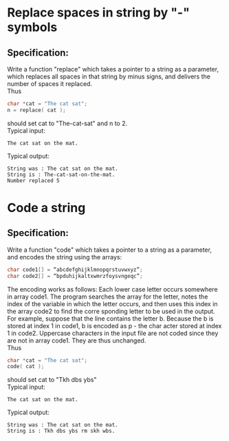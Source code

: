 # Replace spaces in string by "-" symbols
## Specification:
Write a function "replace" which takes a
pointer to a string as a parameter, which
replaces all spaces in that string by minus
signs, and delivers the number of spaces it
replaced.  
Thus
```C
char *cat = "The cat sat";
n = replace( cat );
```
should set
cat to "The-cat-sat"
and n to 2.  
Typical input:
```
The cat sat on the mat.
```
Typical output:
```
String was : The cat sat on the mat.
String is : The-cat-sat-on-the-mat.
Number replaced 5
```

# Code a string
## Specification:
Write a function "code" which takes a
pointer to a string as a parameter, and
encodes the string using the arrays:
```C
char code1[] = “abcdefghijklmnopqrstuvwxyz”;
char code2[] = “bpduhijkaltxwmrzfoysvngeqc”;
```
The encoding works as follows: Each lower
case letter occurs somewhere in array
code1. The program searches the array for
the letter, notes the index of the variable in
which the letter occurs, and then uses this
index in the array code2 to find the corre
sponding letter to be used in the output.
For example, suppose that the line contains
the letter b. Because the b is stored at index
1 in code1, b is encoded as p - the char
acter stored at index 1 in code2. Uppercase
characters in the input file are not coded
since they are not in array code1. They are
thus unchanged.  
Thus
```C
char *cat = "The cat sat";
code( cat );
```
should set
cat to "Tkh dbs ybs"  
Typical input:
```
The cat sat on the mat.
```
Typical output:
```
String was : The cat sat on the mat.
String is : Tkh dbs ybs rm skh wbs.
```
